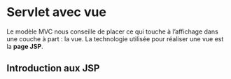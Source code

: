 # Servlet avec vue

Le modèle MVC nous conseille de placer ce qui touche à l’affichage dans une couche à part : la vue. La technologie utilisée pour réaliser une vue est la **page JSP**.

## Introduction aux JSP
